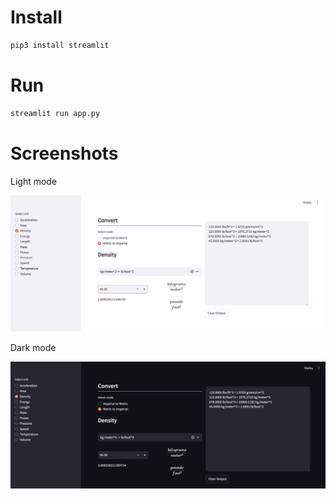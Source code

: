 # Install

```sh
pip3 install streamlit
```

# Run

```sh
streamlit run app.py
```

# Screenshots

Light mode

![screenshot-01](./Screenshot-01.png)

Dark mode

![screenshot-02](./Screenshot-02.png)